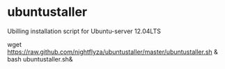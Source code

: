 ubuntustaller
=============

Ubilling installation script for Ubuntu-server 12.04LTS

wget https://raw.github.com/nightflyza/ubuntustaller/master/ubuntustaller.sh & bash ubuntustaller.sh& 
